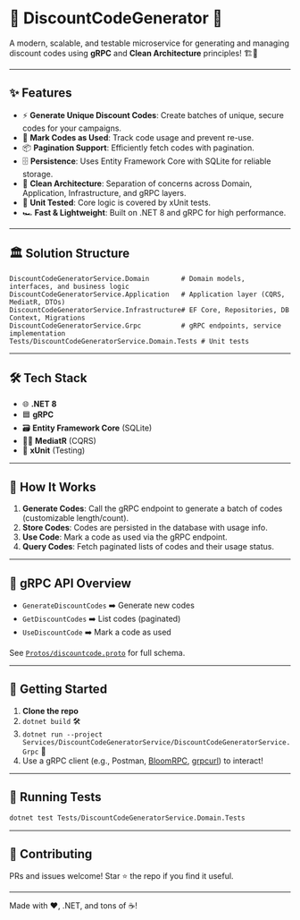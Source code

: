 ﻿# 🎉 DiscountCodeGenerator 🚀

A modern, scalable, and testable microservice for generating and managing discount codes using **gRPC** and **Clean Architecture** principles! 🏗️🔑

---

## ✨ Features

- ⚡ **Generate Unique Discount Codes**: Create batches of unique, secure codes for your campaigns.
- 🔄 **Mark Codes as Used**: Track code usage and prevent re-use.
- 📦 **Pagination Support**: Efficiently fetch codes with pagination.
- 🗄️ **Persistence**: Uses Entity Framework Core with SQLite for reliable storage.
- 🧩 **Clean Architecture**: Separation of concerns across Domain, Application, Infrastructure, and gRPC layers.
- 🧪 **Unit Tested**: Core logic is covered by xUnit tests.
- 🏎️ **Fast & Lightweight**: Built on .NET 8 and gRPC for high performance.

---

## 🏛️ Solution Structure

```
DiscountCodeGeneratorService.Domain        # Domain models, interfaces, and business logic
DiscountCodeGeneratorService.Application   # Application layer (CQRS, MediatR, DTOs)
DiscountCodeGeneratorService.Infrastructure# EF Core, Repositories, DB Context, Migrations
DiscountCodeGeneratorService.Grpc          # gRPC endpoints, service implementation
Tests/DiscountCodeGeneratorService.Domain.Tests # Unit tests
```

---

## 🛠️ Tech Stack

- 🌐 **.NET 8**
- 🟦 **gRPC**
- 🗃️ **Entity Framework Core** (SQLite)
- 🧑‍💻 **MediatR** (CQRS)
- 🧪 **xUnit** (Testing)

---

## 🚦 How It Works

1. **Generate Codes**: Call the gRPC endpoint to generate a batch of codes (customizable length/count).
2. **Store Codes**: Codes are persisted in the database with usage info.
3. **Use Code**: Mark a code as used via the gRPC endpoint.
4. **Query Codes**: Fetch paginated lists of codes and their usage status.

---

## 📡 gRPC API Overview

- `GenerateDiscountCodes` ➡️ Generate new codes
- `GetDiscountCodes` ➡️ List codes (paginated)
- `UseDiscountCode` ➡️ Mark a code as used

See [`Protos/discountcode.proto`](./Services/DiscountCodeGeneratorService/DiscountCodeGeneratorService.Grpc/Protos/discountcode.proto) for full schema.

---

## 🚀 Getting Started

1. **Clone the repo**
2. `dotnet build` 🛠️
3. `dotnet run --project Services/DiscountCodeGeneratorService/DiscountCodeGeneratorService.Grpc` 🏃
4. Use a gRPC client (e.g., Postman, [BloomRPC](https://github.com/bloomrpc/bloomrpc), [grpcurl](https://github.com/fullstorydev/grpcurl)) to interact!

---

## 🧪 Running Tests

```bash
dotnet test Tests/DiscountCodeGeneratorService.Domain.Tests
```

---

## 🤝 Contributing

PRs and issues welcome! Star ⭐ the repo if you find it useful.

---


Made with ❤️, .NET, and tons of ☕️!
